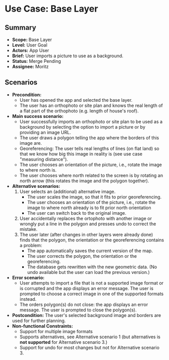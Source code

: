 # Use Case: Base Layer

## Summary

- **Scope:** Base Layer
- **Level:** User Goal
- **Actors:** App User
- **Brief:** User imports a picture to use as a background.
- **Status:** Merge Pending
- **Assignee:** Moritz

## Scenarios

- **Precondition:**
  - User has opened the app and selected the base layer.
  - The user has an orthophoto or site plan and knows the real length of a flat part of the orthophoto (e.g. length of house's roof).
- **Main success scenario:**
  - User successfully imports an orthophoto or site plan to be used as a background by selecting the option to import a picture or by providing an image URL.
  - The user draws a polygon telling the app where the borders of this image are.
  - Georeferencing: The user tells real lengths of lines (on flat land) so that we know how big this image in reality is (see use case "measuring distance").
  - The user chooses an orientation of the picture, i.e., rotate the image to where north is.
  - The user chooses where north related to the screen is by rotating an north arrow (this rotates the image and the polygon together).
- **Alternative scenarios:**
  1. User selects an (additional) alternative image.
     - The user scales the image, so that it fits to prior georeferencing.
     - The user chooses an orientation of the picture, i.e., rotate the image to where north already is to fit prior north orientation
     - The user can switch back to the original image.
  2. User accidentally replaces the ortophoto with another image or wrongly put a line in the polygon and presses undo to correct the mistake.
  3. The user later (after changes in other layers were already done) finds that the polygon, the orientation or the georeferencing contains a problem:
     - The app automatically saves the current version of the map.
     - The user corrects the polygon, the orientation or the georeferencing.
     - The database gets rewritten with the new geometric data.
       (No undo available but the user can load the previous version.)
- **Error scenario:**
  - User attempts to import a file that is not a supported image format or is corrupted and the app displays an error message.
    The user is prompted to choose a correct image in one of the supported formats instead.
  - The orders polygon(s) do not close: the app displays an error message.
    The user is prompted to close the polygon(s).
- **Postcondition:** The user's selected background image and borders are used for further planning.
- **Non-functional Constraints:**
  - Support for multiple image formats
  - Supports alternatives, see Alternative scenario 1 (but alternatives is **not supported** for Alternative scenario 3.)
  - Support for undo for most changes but not for Alternative scenario 3.
